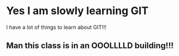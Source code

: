 # Yes I am slowly learning GIT
I have a lot of things to learn about GIT!!!
## Man this class is in an OOOLLLLD building!!!
